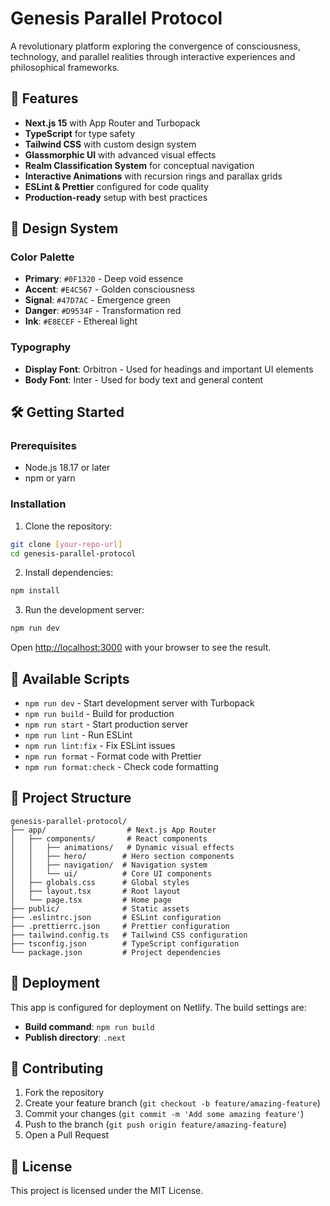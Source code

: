 # Genesis Parallel Protocol

A revolutionary platform exploring the convergence of consciousness, technology, and parallel realities through interactive experiences and philosophical frameworks.

## 🚀 Features

- **Next.js 15** with App Router and Turbopack
- **TypeScript** for type safety
- **Tailwind CSS** with custom design system
- **Glassmorphic UI** with advanced visual effects
- **Realm Classification System** for conceptual navigation
- **Interactive Animations** with recursion rings and parallax grids
- **ESLint & Prettier** configured for code quality
- **Production-ready** setup with best practices

## 🎨 Design System

### Color Palette

- **Primary**: `#0F1320` - Deep void essence
- **Accent**: `#E4C567` - Golden consciousness
- **Signal**: `#47D7AC` - Emergence green
- **Danger**: `#D9534F` - Transformation red
- **Ink**: `#E8ECEF` - Ethereal light

### Typography

- **Display Font**: Orbitron - Used for headings and important UI elements
- **Body Font**: Inter - Used for body text and general content

## 🛠️ Getting Started

### Prerequisites

- Node.js 18.17 or later
- npm or yarn

### Installation

1. Clone the repository:
```bash
git clone [your-repo-url]
cd genesis-parallel-protocol
```

2. Install dependencies:
```bash
npm install
```

3. Run the development server:
```bash
npm run dev
```

Open [http://localhost:3000](http://localhost:3000) with your browser to see the result.

## 📝 Available Scripts

- `npm run dev` - Start development server with Turbopack
- `npm run build` - Build for production
- `npm run start` - Start production server
- `npm run lint` - Run ESLint
- `npm run lint:fix` - Fix ESLint issues
- `npm run format` - Format code with Prettier
- `npm run format:check` - Check code formatting

## 📁 Project Structure

```
genesis-parallel-protocol/
├── app/                  # Next.js App Router
│   ├── components/       # React components
│   │   ├── animations/   # Dynamic visual effects
│   │   ├── hero/        # Hero section components
│   │   ├── navigation/  # Navigation system
│   │   └── ui/          # Core UI components
│   ├── globals.css      # Global styles
│   ├── layout.tsx       # Root layout
│   └── page.tsx         # Home page
├── public/              # Static assets
├── .eslintrc.json       # ESLint configuration
├── .prettierrc.json     # Prettier configuration
├── tailwind.config.ts   # Tailwind CSS configuration
├── tsconfig.json        # TypeScript configuration
└── package.json         # Project dependencies
```

## 🚀 Deployment

This app is configured for deployment on Netlify. The build settings are:

- **Build command**: `npm run build`
- **Publish directory**: `.next`

## 🤝 Contributing

1. Fork the repository
2. Create your feature branch (`git checkout -b feature/amazing-feature`)
3. Commit your changes (`git commit -m 'Add some amazing feature'`)
4. Push to the branch (`git push origin feature/amazing-feature`)
5. Open a Pull Request

## 📄 License

This project is licensed under the MIT License.
